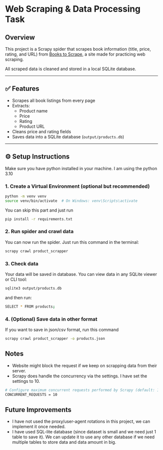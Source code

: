 # Web Scraping & Data Processing Task

## Overview

This project is a Scrapy spider that scrapes book information (title, price, rating, and URL) from [Books to Scrape](http://books.toscrape.com), a site made for practicing web scraping.

All scraped data is cleaned and stored in a local SQLite database.

---

## ✅ Features

- Scrapes all book listings from every page
- Extracts:  
  - Product name  
  - Price  
  - Rating  
  - Product URL  
- Cleans price and rating fields
- Saves data into a SQLite database (`output/products.db`)

---

## ⚙️ Setup Instructions
Make sure you have python installed in your machine. I am using the python 3.10

### 1. Create a Virtual Environment (optional but recommended)
```bash
python -m venv venv
source venv/bin/activate  # On Windows: venv\Scripts\activate
```
You can skip this part and just run 
```bash
pip install -r requirements.txt
```

### 2. Run spider and crawl data
You can now run the spider. Just run this command in the terminal:
```bash
scrapy crawl product_scrapper
```

### 3. Check data
Your data will be saved in database. You can view data in any SQLite viewer or CLI tool:
```bash
sqlite3 output/products.db
```
and then run:
```bash
SELECT * FROM products;
```

### 4. (Optional) Save data in other format
If you want to save in  json/csv format, run this command
```bash
scrapy crawl product_scrapper -o products.json
```

## Notes
 - Website might block the request if we keep on scrapping data from their server.
-  Scrapy does handle the concurrency via the settings. I have set the settings to 10.
```bash
# Configure maximum concurrent requests performed by Scrapy (default: 16)
CONCURRENT_REQUESTS = 10
```
## Future Improvements
- I have not used the proxy/user-agent rotations in this project, we can implement it once needed.
- I have used SQL-lite database (since dataset is small and we need just 1 table to save it). We can update it to use any other database if we need multiple tables to store data and data amount in big.